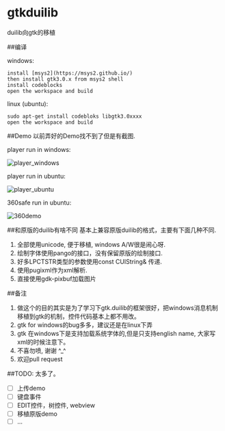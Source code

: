 # gtkduilib

duilib向gtk的移植

##编译

windows:
```
install [msys2](https://msys2.github.io/)
then install gtk3.0.x from msys2 shell
install codeblocks
open the workspace and build
```

linux (ubuntu):
```
sudo apt-get install codebloks libgtk3.0xxxx
open the workspace and build
```

##Demo
以前弄好的Demo找不到了但是有截图.

player run in windows:

![player_windows](https://github.com/progmboy/gtkduilib/raw/master/snapshots/1.png)

player run in ubuntu:

![player_ubuntu](https://github.com/progmboy/gtkduilib/raw/master/snapshots/2.jpg)

360safe run in ubuntu:

![360demo](https://github.com/progmboy/gtkduilib/raw/master/snapshots/3.jpg)

##和原版的duilib有啥不同
基本上兼容原版duilib的格式，主要有下面几种不同.

1. 全部使用unicode, 便于移植, windows A/W很是闹心呀.
2. 绘制字体使用pango的接口，没有保留原版的绘制接口.
3. 好多LPCTSTR类型的参数使用const CUIString& 传递.
4. 使用pugixml作为xml解析.
5. 直接使用gdk-pixbuf加载图片

##备注
1. 做这个的目的其实是为了学习下gtk.duilib的框架很好，把windows消息机制移植到gtk的机制，控件代码基本上都不用改。
2. gtk for windows的bug多多，建议还是在linux下弄
3. gtk 在windows下是支持加载系统字体的,但是只支持english name, 大家写xml的时候注意下。
4. 不喜勿喷, 谢谢 ^_^
5. 欢迎pull request

##TODO:
太多了。
- [ ] 上传demo
- [ ] 键盘事件
- [ ] EDIT控件，树控件, webview
- [ ] 移植原版demo
- [ ] ...

